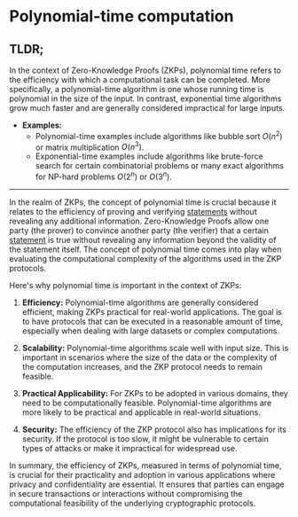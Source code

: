 # Polynomial-time computation

## TLDR;
In the context of Zero-Knowledge Proofs (ZKPs), polynomial time refers to the efficiency with which a computational task can be completed. 
More specifically, a polynomial-time algorithm is one whose running time is polynomial in the size of the input. 
In contrast, exponential time algorithms grow much faster and are generally considered impractical for large inputs.

- **Examples:**
    - Polynomial-time examples include algorithms like bubble sort $O(n^2)$ or matrix multiplication $O(n^3)$.
    - Exponential-time examples include algorithms like brute-force search for certain combinatorial problems or many exact algorithms for NP-hard problems $O(2^n)$ or $O(3^n)$.

---

In the realm of ZKPs, the concept of polynomial time is crucial because it relates to the efficiency of proving and verifying [statements](statement.md) without revealing any additional information. Zero-Knowledge Proofs allow one party (the prover) to convince another party (the verifier) that a certain [statement](statement.md) is true without revealing any information beyond the validity of the statement itself. The concept of polynomial time comes into play when evaluating the computational complexity of the algorithms used in the ZKP protocols.

Here's why polynomial time is important in the context of ZKPs:

1. **Efficiency:** Polynomial-time algorithms are generally considered efficient, making ZKPs practical for real-world applications. The goal is to have protocols that can be executed in a reasonable amount of time, especially when dealing with large datasets or complex computations.

2. **Scalability:** Polynomial-time algorithms scale well with input size. This is important in scenarios where the size of the data or the complexity of the computation increases, and the ZKP protocol needs to remain feasible.

3. **Practical Applicability:** For ZKPs to be adopted in various domains, they need to be computationally feasible. Polynomial-time algorithms are more likely to be practical and applicable in real-world situations.

4. **Security:** The efficiency of the ZKP protocol also has implications for its security. If the protocol is too slow, it might be vulnerable to certain types of attacks or make it impractical for widespread use.

In summary, the efficiency of ZKPs, measured in terms of polynomial time, is crucial for their practicality and adoption in various applications where privacy and confidentiality are essential.
It ensures that parties can engage in secure transactions or interactions without compromising the computational feasibility of the underlying cryptographic protocols.